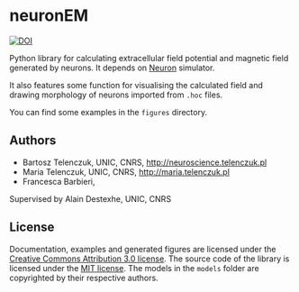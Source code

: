 # neuronEM

[![DOI](https://zenodo.org/badge/21384/btel/neuroneap.svg)](https://zenodo.org/badge/latestdoi/21384/btel/neuroneap)


Python library for calculating extracellular field potential and magnetic field generated by neurons. It depends on [Neuron](http://neuron.yale.edu) simulator. 

It also features some function for visualising the calculated field and drawing morphology of neurons imported from `.hoc` files.

You can find some examples in the `figures` directory.

## Authors

* Bartosz Telenczuk, UNIC, CNRS, http://neuroscience.telenczuk.pl
* Maria Telenczuk, UNIC, CNRS, http://maria.telenczuk.pl
* Francesca Barbieri, 

Supervised by Alain Destexhe, UNIC, CNRS


## License 

Documentation, examples and generated figures are licensed under the [Creative Commons Attribution 3.0 license](https://creativecommons.org/licenses/by/4.0/). The source code of the library is licensed under the [MIT license](http://opensource.org/licenses/mit-license.php). The models in the `models` folder are copyrighted by their respective authors.

